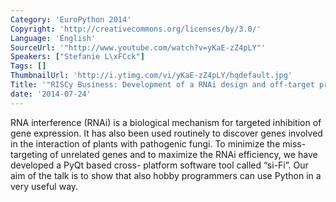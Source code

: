 ```yaml
---
Category: 'EuroPython 2014'
Copyright: 'http://creativecommons.org/licenses/by/3.0/'
Language: 'English'
SourceUrl: '"http://www.youtube.com/watch?v=yKaE-zZ4pLY"'
Speakers: ["Stefanie L\xFCck"]
Tags: []
ThumbnailUrl: 'http://i.ytimg.com/vi/yKaE-zZ4pLY/hqdefault.jpg'
Title: '"RISCy Business: Development of a RNAi design and off-target prediction software"'
date: '2014-07-24'
---
```

RNA interference (RNAi) is a biological mechanism for targeted inhibition of gene expression. It has also been used routinely to discover genes involved in the interaction of plants with pathogenic fungi. To minimize the miss-targeting of unrelated genes and to maximize the RNAi efficiency, we have developed a PyQt based cross- platform software tool called “si-Fi”. Our aim of the talk is to show that also hobby programmers can use Python in a very useful way.